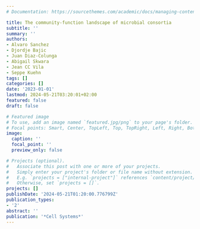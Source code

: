```yaml
---
# Documentation: https://sourcethemes.com/academic/docs/managing-content/

title: The community-function landscape of microbial consortia
subtitle: ''
summary: ''
authors:
- Alvaro Sanchez
- Djordje Bajic
- Juan Diaz-Colunga
- Abigail Skwara
- Jean CC Vila
- Seppe Kuehn
tags: []
categories: []
date: '2023-01-01'
lastmod: 2024-05-21T03:20:01+02:00
featured: false
draft: false

# Featured image
# To use, add an image named `featured.jpg/png` to your page's folder.
# Focal points: Smart, Center, TopLeft, Top, TopRight, Left, Right, BottomLeft, Bottom, BottomRight.
image:
  caption: ''
  focal_point: ''
  preview_only: false

# Projects (optional).
#   Associate this post with one or more of your projects.
#   Simply enter your project's folder or file name without extension.
#   E.g. `projects = ["internal-project"]` references `content/project/deep-learning/index.md`.
#   Otherwise, set `projects = []`.
projects: []
publishDate: '2024-05-21T01:20:00.776799Z'
publication_types:
- '2'
abstract: ''
publication: '*Cell Systems*'
---
```


